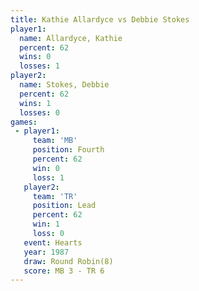 ```yaml
---
title: Kathie Allardyce vs Debbie Stokes
player1:                 
  name: Allardyce, Kathie
  percent: 62            
  wins: 0                
  losses: 1              
player2:                 
  name: Stokes, Debbie   
  percent: 62            
  wins: 1                
  losses: 0              
games:
 - player1:          
     team: 'MB'      
     position: Fourth
     percent: 62     
     win: 0          
     loss: 1         
   player2:        
     team: 'TR'    
     position: Lead
     percent: 62   
     win: 1        
     loss: 0       
   event: Hearts       
   year: 1987          
   draw: Round Robin(8)
   score: MB 3 - TR 6  
---
```

